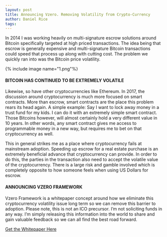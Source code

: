 ```yaml
---
layout: post
title: Announcing Vzero. Removing Volatility from Crypto-Currency
author: Daniel Rice
tags: 
---
```


In 2014 I was working heavily on multi-signature escrow solutions around Bitcoin specifically targeted at high priced transactions. The idea being that escrow is generally expensive and multi-signature Bitcoin transactions could speed that process up along with cutting cost. The problem we quickly ran into was the Bitcoin price volatility.

{% include image name="1.png"%}
#### **BITCOIN HAS CONTINUED TO BE EXTREMELY VOLATILE**


Likewise, so have other cryptocurrencies like Ethereum. In 2017, the discussion around cryptocurrency is much more focused on smart contracts. More than escrow, smart contracts are the place this problem rears its head again. A simple example: Say I want to lock away money in a trust fund for my kids. I can do it with an extremely simple smart contract. Those Bitcoins however, will almost certainly hold a very different value in 10 years. In other words, any smart contract gives me access to programmable money in a new way, but requires me to bet on that cryptocurrency as well.

This in general strikes me as a place where cryptocurrency fails at mainstream adoption. Speeding up escrow for a real estate purchase is an extremely beneficial advance that cryptocurrency can provide. In order to do this, the parties in the transaction also need to accept the volatile value of the cryptocurrency. There is a large risk and gamble involved which is completely opposite to how someone feels when using US Dollars for escrow.
#### **ANNOUNCING VZERO FRAMEWORK**


Vzero Framework is a whitepaper concept around how we eliminate this cryptocurrency volatility issue long term so we can remove this barrier to adoption. Please note, this is not an ICO precursor. I’m not soliciting funds in any way. I’m simply releasing this information into the world to share and gain valuable feedback so we can all find the best road forward.

<a href='{{ site.baseurl }}/assets/posts/2017-09-19-announcing-vzero-removing-volatility-from-crypto-currency/Bitcoin-Volatility-Removal-via-Crypto-Token-Asset-Baskets.pdf'>Get the Whitepaper Here</a>